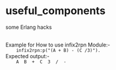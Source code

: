 # useful_components
some Erlang hacks

<br/>
Example for How to use infix2rpn Module:-<br/>
<code>    infix2rpn:p("(A + B) - (C /3)").</code><br/>
  Expected output:-<br/>
<code>    A  B  +  C  3  /  -</code><br/> 



